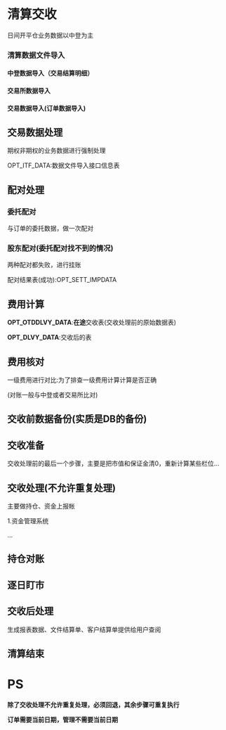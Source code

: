 # 清算交收

日间开平仓业务数据以中登为主

### 清算数据文件导入

#### 中登数据导入（交易结算明细）

#### 交易所数据导入

#### 交易数据导入(订单数据导入)



## 交易数据处理

期权非期权的业务数据进行强制处理

OPT_ITF_DATA:数据文件导入接口信息表

## 配对处理

### 委托配对

与订单的委托数据，做一次配对

### 股东配对(委托配对找不到的情况)

两种配对都失败，进行挂账

配对结果表(成功):OPT_SETT_IMPDATA

## 费用计算

**OPT_OTDDLVY_DATA**:**在途**交收表(交收处理前的原始数据表)

**OPT_DLVY_DATA**:交收后的表

## 费用核对

一级费用进行对比:为了排查一级费用计算计算是否正确

(对账一般与中登或者交易所比对)

## 交收前数据备份(实质是DB的备份)

## 交收准备

交收处理前的最后一个步骤，主要是把市值和保证金清0，重新计算某些栏位...

## 交收处理(不允许重复处理)

主要做持仓、资金上报帐

1.资金管理系统

...

## 持仓对账

## 逐日盯市

## 交收后处理

生成报表数据、文件结算单、客户结算单提供给用户查阅

## 清算结束





# PS

**除了交收处理不允许重复处理，必须回退，其余步骤可重复执行**

**订单需要当前日期，管理不需要当前日期**

